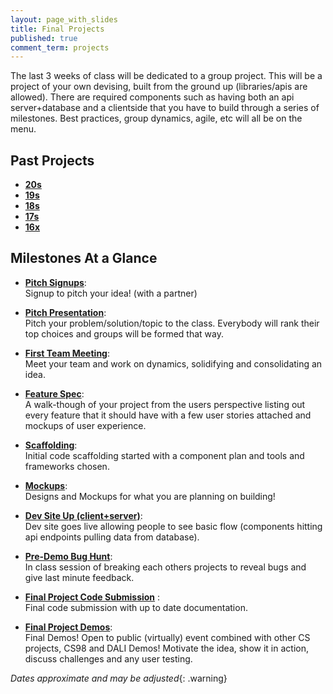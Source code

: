 ```yaml
---
layout: page_with_slides
title: Final Projects
published: true
comment_term: projects
---
```


The last 3 weeks of class will be dedicated to a group project.  This will be a project of your own devising, built from the ground up (libraries/apis are allowed).  There are required components such as having both an api server+database and a clientside that you have to build through a series of milestones. Best practices, group dynamics, agile, etc will all be on the menu.

## Past Projects

* [**20s**](20s)
* [**19s**](19s)
* [**18s**](18s)
* [**17s**](17s)
* [**16x**](16x)


## Milestones At a Glance

* **[Pitch Signups](pitch)**:<br><!--7/21/2016-->
  Signup to pitch your idea! (with a partner)

* **[Pitch Presentation](pitch)**:<br><!--7/28/2016-->
  Pitch your problem/solution/topic to the class. Everybody will rank their top choices and groups will be formed that way.

* **[First Team Meeting](first-meeting)**:<br><!--7/28/2016-->
  Meet your team and work on dynamics, solidifying and consolidating an idea.  

* **[Feature Spec](feature-spec)**:<br><!--8/9/2016-->
  A walk-though of your project from the users perspective listing out every feature that it should have with a few user stories attached and mockups of user experience.

* **[Scaffolding](scaffolding)**:<br><!--8/11/2016-->
  Initial code scaffolding started with a component plan and tools and frameworks chosen.

* **[Mockups](mockups)**:<br><!--8/9/2016-->
  Designs and Mockups for what you are planning on building!

* **[Dev Site Up (client+server)](dev-site)**:<br><!--8/16/2016-->
  Dev site goes live allowing people to see basic flow (components hitting api endpoints pulling data from database).

<!-- * **[Progress Pull Request](progress-pr)** (5/22):<br>
  Submit a Pull Request that you are proud of -->

* **[Pre-Demo Bug Hunt](bughunt)**:<br><!--8/18/2016-->
  In class session of breaking each others projects to reveal bugs and give last minute feedback.

* **[Final Project Code Submission](final-submission)** :<br>
  Final code submission with up to date documentation.

* **[Final Project Demos](final)**:<br><!--8/24/2016-->
  Final Demos! Open to public (virtually) event combined with other CS projects, CS98 and DALI Demos! Motivate the idea, show it in action, discuss challenges and any user testing.

*Dates approximate and may be adjusted*{: .warning}

